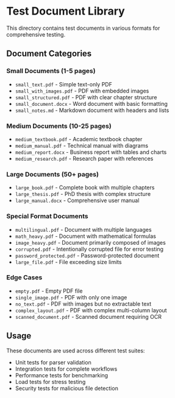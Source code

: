 # Test Document Library

This directory contains test documents in various formats for comprehensive testing.

## Document Categories

### Small Documents (1-5 pages)
- `small_text.pdf` - Simple text-only PDF
- `small_with_images.pdf` - PDF with embedded images
- `small_structured.pdf` - PDF with clear chapter structure
- `small_document.docx` - Word document with basic formatting
- `small_notes.md` - Markdown document with headers and lists

### Medium Documents (10-25 pages)
- `medium_textbook.pdf` - Academic textbook chapter
- `medium_manual.pdf` - Technical manual with diagrams
- `medium_report.docx` - Business report with tables and charts
- `medium_research.pdf` - Research paper with references

### Large Documents (50+ pages)
- `large_book.pdf` - Complete book with multiple chapters
- `large_thesis.pdf` - PhD thesis with complex structure
- `large_manual.docx` - Comprehensive user manual

### Special Format Documents
- `multilingual.pdf` - Document with multiple languages
- `math_heavy.pdf` - Document with mathematical formulas
- `image_heavy.pdf` - Document primarily composed of images
- `corrupted.pdf` - Intentionally corrupted file for error testing
- `password_protected.pdf` - Password-protected document
- `large_file.pdf` - File exceeding size limits

### Edge Cases
- `empty.pdf` - Empty PDF file
- `single_image.pdf` - PDF with only one image
- `no_text.pdf` - PDF with images but no extractable text
- `complex_layout.pdf` - PDF with complex multi-column layout
- `scanned_document.pdf` - Scanned document requiring OCR

## Usage

These documents are used across different test suites:
- Unit tests for parser validation
- Integration tests for complete workflows
- Performance tests for benchmarking
- Load tests for stress testing
- Security tests for malicious file detection
